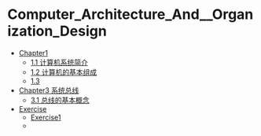 # Computer_Architecture_And__Organization_Design

* [Chapter1](README.md)
  * [1.1 计算机系统简介](1.1.md "计算机系统简介")
  * [1.2 计算机的基本组成](1.2.md "计算机的基本组成")
  * [1.3 ](1.3.md)
* [Chapter3 系统总线]()
  * [3.1 总线的基本概念](3.1.md "总线基本概念")
* [Exercise]()
  * [Exercise1](EXERCISE1.md)
  *
